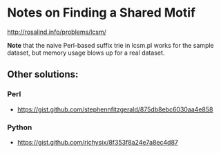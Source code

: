 # Notes on Finding a Shared Motif

http://rosalind.info/problems/lcsm/

__Note__ that the naive Perl-based suffix trie in lcsm.pl works for the sample
dataset, but memory usage blows up for a real dataset.

## Other solutions:

### Perl

* https://gist.github.com/stephennfitzgerald/875db8ebc6030aa4e858

### Python

* https://gist.github.com/richysix/8f353f8a24e7a8ec4d87
